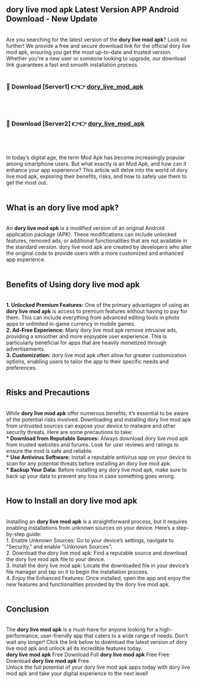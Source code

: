 ## dory live mod apk Latest Version APP Android Download - New Update
<br>
Are you searching for the latest version of the <strong>dory live mod apk</strong>? Look no further! We provide a free and secure download link for the official dory live mod apk, ensuring you get the most up-to-date and trusted version. Whether you're a new user or someone looking to upgrade, our download link guarantees a fast and smooth installation process.
<br>
<br>
<h3>🔴 Download [Server1] 👉👉 <a href="https://modyolo.store/dory+live+mod+apk">dory_live_mod_apk</a></h3><br>
<br>
<h3>🔴 Download [Server2] 👉👉 <a href="https://modyolo.store/dory+live+mod+apk">dory_live_mod_apk</a></h3><br>
<br>
<br>
In today’s digital age, the term Mod Apk has become increasingly popular among smartphone users. But what exactly is an Mod Apk, and how can it enhance your app experience? This article will delve into the world of dory live mod apk, exploring their benefits, risks, and how to safely use them to get the most out.
<br>
<br>
<h2>What is an dory live mod apk?</h2>
<br>
An <strong>dory live mod apk</strong> is a modified version of an original Android application package (APK). These modifications can include unlocked features, removed ads, or additional functionalities that are not available in the standard version. dory live mod apk are created by developers who alter the original code to provide users with a more customized and enhanced app experience.
<br>
<br>
<h2>Benefits of Using dory live mod apk</h2>
<br>
<strong> 1. Unlocked Premium Features:</strong> One of the primary advantages of using an <strong>dory live mod apk</strong> is access to premium features without having to pay for them. This can include everything from advanced editing tools in photo apps to unlimited in-game currency in mobile games.
<br>
<strong> 2. Ad-Free Experience:</strong> Many dory live mod apk remove intrusive ads, providing a smoother and more enjoyable user experience. This is particularly beneficial for apps that are heavily monetized through advertisements.
<br>
<strong> 3. Customization:</strong> dory live mod apk often allow for greater customization options, enabling users to tailor the app to their specific needs and preferences.
<br>
<br>
<h2>Risks and Precautions</h2>
<br>
While <strong>dory live mod apk</strong> offer numerous benefits, it’s essential to be aware of the potential risks involved. Downloading and installing dory live mod apk from untrusted sources can expose your device to malware and other security threats. Here are some precautions to take:
<br>
<strong> * Download from Reputable Sources:</strong> Always download dory live mod apk from trusted websites and forums. Look for user reviews and ratings to ensure the mod is safe and reliable.
<br>
<strong> * Use Antivirus Software:</strong> Install a reputable antivirus app on your device to scan for any potential threats before installing an dory live mod apk.
<br>
<strong> * Backup Your Data:</strong> Before installing any dory live mod apk, make sure to back up your data to prevent any loss in case something goes wrong.
<br>
<br>
<h2>How to Install an dory live mod apk</h2>
<br>
Installing an <strong>dory live mod apk</strong> is a straightforward process, but it requires enabling installations from unknown sources on your device. Here’s a step-by-step guide:
<br>
 1. Enable Unknown Sources: Go to your device’s settings, navigate to "Security," and enable "Unknown Sources".
<br>
 2. Download the dory live mod apk: Find a reputable source and download the dory live mod apk file to your device.
<br>
 3. Install the dory live mod apk: Locate the downloaded file in your device’s file manager and tap on it to begin the installation process.
<br>
 4. Enjoy the Enhanced Features: Once installed, open the app and enjoy the new features and functionalities provided by the dory live mod apk.
<br>
<br>
<h2><strong>Conclusion</strong></h2>
<br>
The <strong>dory live mod apk</strong> is a must-have for anyone looking for a high-performance, user-friendly app that caters to a wide range of needs. Don’t wait any longer! Click the link below to download the latest version of dory live mod apk and unlock all its incredible features today.
<br>
<strong>dory live mod apk</strong> Free Download Full <strong>dory live mod apk</strong> Free Free Download <strong>dory live mod apk</strong> Free.
<br>
Unlock the full potential of your dory live mod apk apps today with dory live mod apk and take your digital experience to the next level!